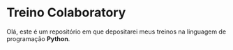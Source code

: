 # Treino Colaboratory

Olá, este é um repositório em que depositarei meus treinos na linguagem de programação  **Python**.
